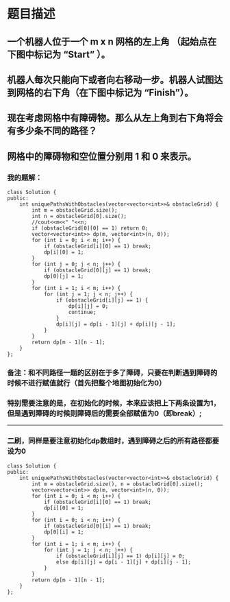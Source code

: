 # 题目描述
## 一个机器人位于一个 m x n 网格的左上角 （起始点在下图中标记为 “Start” ）。
## 机器人每次只能向下或者向右移动一步。机器人试图达到网格的右下角（在下图中标记为 “Finish”）。
## 现在考虑网格中有障碍物。那么从左上角到右下角将会有多少条不同的路径？
## 网格中的障碍物和空位置分别用 1 和 0 来表示。
### 我的题解：
```
class Solution {
public:
    int uniquePathsWithObstacles(vector<vector<int>>& obstacleGrid) {
        int m = obstacleGrid.size();
        int n = obstacleGrid[0].size();
        //cout<<m<<" "<<n;
        if (obstacleGrid[0][0] == 1) return 0; 
        vector<vector<int>> dp(m, vector<int>(n, 0));
        for (int i = 0; i < m; i++) {
            if (obstacleGrid[i][0] == 1) break;
            dp[i][0] = 1; 
        }
        for (int j = 0; j < n; j++) {
            if (obstacleGrid[0][j] == 1) break;
            dp[0][j] = 1; 
        }
        for (int i = 1; i < m; i++) {
            for (int j = 1; j < n; j++) {
                if (obstacleGrid[i][j] == 1) {
                    dp[i][j] = 0;
                    continue;
                } 
                dp[i][j] = dp[i - 1][j] + dp[i][j - 1];
            }
        }
        return dp[m - 1][n - 1];
    }
};
```
### **备注**：和不同路径一题的区别在于多了障碍，只要在判断遇到障碍的时候不进行赋值就行（首先把整个地图初始化为0）
### 特别需要注意的是，在初始化的时候，本来应该把上下两条设置为1，但是遇到障碍的时候则障碍后的需要全部赋值为0（即break）;
***
### 二刷，同样是要注意初始化dp数组时，遇到障碍之后的所有路径都要设为0
```
class Solution {
public:
    int uniquePathsWithObstacles(vector<vector<int>>& obstacleGrid) {
        int m = obstacleGrid.size(), n = obstacleGrid[0].size();
        vector<vector<int>> dp(m, vector<int>(n, 0));
        for (int i = 0; i < m; i++) {
            if (obstacleGrid[i][0] == 1) break;
            dp[i][0] = 1;
        }
        for (int i = 0; i < n; i++) {
            if (obstacleGrid[0][i] == 1) break;
            dp[0][i] = 1;
        }
        for (int i = 1; i < m; i++) {
            for (int j = 1; j < n; j++) {
                if (obstacleGrid[i][j] == 1) dp[i][j] = 0;
                else dp[i][j] = dp[i - 1][j] + dp[i][j - 1];
            }
        }
        return dp[m - 1][n - 1];
    }
};
```